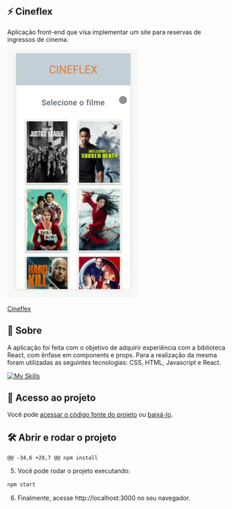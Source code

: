   ## ⚡️ Cineflex

<p>Aplicação front-end que visa implementar um site para reservas de ingressos de cinema.</p>

<img src=src/img/cineflex.gif  width="300" />

[Cineflex](https://projeto9-cineflex-lake.vercel.app/)

## 📝 Sobre

<p>A aplicação foi feita com o objetivo de adquirir experiência com a biblioteca React, com ênfase em components e props.
Para a realização da mesma foram utilizadas as seguintes tecnologias: CSS, HTML, Javascript e React.
</p>

[![My Skills](https://skills.thijs.gg/icons?i=html,css,javascript,react&theme=light)](https://skills.thijs.gg)

## 📁 Acesso ao projeto

Você pode [acessar o código fonte do projeto](https://github.com/ccarlaa/projeto9-cineflex) ou [baixá-lo](https://github.com/ccarlaa/projeto9-cineflex/archive/refs/heads/main.zip).

## 🛠️ Abrir e rodar o projeto

	@@ -34,6 +28,7 @@ npm install
5. Você  pode rodar o projeto executando:

```bash
npm start
```
6. Finalmente, acesse http://localhost:3000 no seu navegador.
